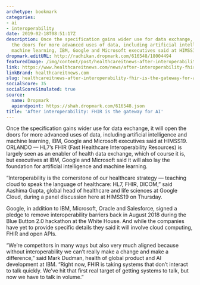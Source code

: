 ```yaml
---
archetype: bookmark
categories:
- ai
- interoperability
date: 2019-02-18T08:51:17Z
description: Once the specification gains wider use for data exchange, it will open
  the doors for more advanced uses of data, including artificial intelligence and
  machine learning, IBM, Google and Microsoft executives said at HIMSS19.
dropmark.editURL: http://radhikan.dropmark.com/616548/18004494
featuredImage: /img/content/post/healthcareitnews-after-interoperability-fhir-is-the-gateway-for-ai.jpg
link: https://www.healthcareitnews.com/news/after-interoperability-fhir-gateway-ai
linkBrand: healthcareitnews.com
slug: healthcareitnews-after-interoperability-fhir-is-the-gateway-for-ai
socialScore: 35
socialScoreSimulated: true
source:
  name: Dropmark
  apiendpoint: https://shah.dropmark.com/616548.json
title: 'After interoperability: FHIR is the gateway for AI'
---
```

Once the specification gains wider use for data exchange, it will open the doors for more advanced uses of data, including artificial intelligence and machine learning, IBM, Google and Microsoft executives said at HIMSS19. ORLANDO — HL7’s FHIR (Fast Healthcare Interoperability Resources) is largely seen as an enabler of health data exchange, which of course it is, but executives at IBM, Google and Microsoft said it will also lay the foundation for artificial intelligence and machine learning.

“Interoperability is the cornerstone of our healthcare strategy — teaching cloud to speak the language of healthcare: HL7, FHIR, DICOM,” said Aashima Gupta, global head of healthcare and life sciences at Google Cloud, during a panel discussion here at HIMSS19 on Thursday.  

Google, in addition to IBM, Microsoft, Oracle and Salesforce, signed a pledge to remove interoperability barriers back in August 2018 during the Blue Button 2.0 hackathon at the White House. And while the companies have yet to provide specific details they said it will involve cloud computing, FHIR and open APIs.

“We’re competitors in many ways but also very much aligned because without interoperability we can’t really make a change and make a difference,” said Mark Dudman, health of global product and AI development at IBM. “Right now, FHIR is taking systems that don’t interact to talk quickly. We’ve hit that first real target of getting systems to talk, but now we have to talk in volume.”


